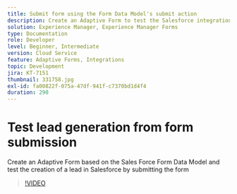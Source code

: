 ```yaml
---
title: Submit form using the Form Data Model's submit action
description: Create an Adaptive Form to test the Salesforce integration by creating a Lead object on form submission
solution: Experience Manager, Experience Manager Forms
type: Documentation
role: Developer
level: Beginner, Intermediate
version: Cloud Service
feature: Adaptive Forms, Integrations
topic: Development
jira: KT-7151
thumbnail: 331758.jpg
exl-id: fa00822f-075a-47df-941f-c7370bd1d4f4
duration: 290
---
```

# Test lead generation from form submission 

Create an Adaptive Form based on the Sales Force Form Data Model and test the creation of a lead in Salesforce by submitting the form

>[!VIDEO](https://video.tv.adobe.com/v/331758?quality=12&learn=on)
